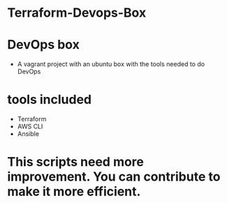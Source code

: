 # Terraform-Devops-Box
# DevOps box
* A vagrant project with an ubuntu box with the tools needed to do DevOps

# tools included
* Terraform
* AWS CLI
* Ansible

# This scripts need more improvement. You can contribute to make it more efficient.
